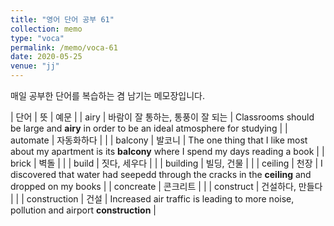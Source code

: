 ```yaml
---
title: "영어 단어 공부 61"
collection: memo
type: "voca"
permalink: /memo/voca-61
date: 2020-05-25
venue: "jj"
---
```


매일 공부한 단어를 복습하는 겸 남기는 메모장입니다.

| 단어 | 뜻 | 예문 |
| airy | 바람이 잘 통하는, 통풍이 잘 되는 | Classrooms should be large and **airy** in order to be an ideal atmosphere for studying |
| automate | 자동화하다 |  |
| balcony | 발코니 | The one thing that I like most about my apartment is its **balcony** where I spend my days reading a book |
| brick | 벽돌 |  |
| build | 짓다, 세우다 |  |
| building | 빌딩, 건물 |  |
| ceiling | 천장 | I discovered that water had seepedd through the cracks in the **ceiling** and dropped on my books |
| concreate | 콘크리트 |  |
| construct | 건설하다, 만들다 |  |
| construction | 건설 | Increased air traffic is leading to more noise, pollution and airport **construction** |

















